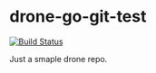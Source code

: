 # drone-go-git-test

[![Build Status](https://cloud.drone.io/Hpareek07/drone-go-git-test/status.svg)](https://cloud.drone.io/Hpareek07/drone-go-git-test)


Just a smaple drone repo.
